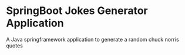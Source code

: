 # SpringBoot Jokes Generator Application

A Java springframework application to generate a random
chuck norris quotes